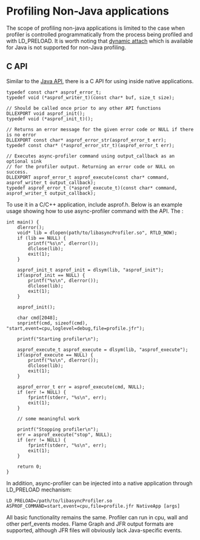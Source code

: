 # Profiling Non-Java applications

The scope of profiling non-java applications is limited to the case when profiler is controlled
programmatically from the process being profiled and with LD_PRELOAD. It is worth noting that 
[dynamic attach](https://github.com/async-profiler/async-profiler/blob/master/docs/OtherUseCases.md#launching-as-an-agent) 
which is available for Java is not supported for non-Java profiling.


## C API
Similar to the
[Java API](https://github.com/async-profiler/async-profiler/blob/master/docs/OtherUseCases.md#using-java-api),
there is a C API for using inside native applications.
```
typedef const char* asprof_error_t;
typedef void (*asprof_writer_t)(const char* buf, size_t size);

// Should be called once prior to any other API functions
DLLEXPORT void asprof_init();
typedef void (*asprof_init_t)();

// Returns an error message for the given error code or NULL if there is no error
DLLEXPORT const char* asprof_error_str(asprof_error_t err);
typedef const char* (*asprof_error_str_t)(asprof_error_t err);

// Executes async-profiler command using output_callback as an optional sink
// for the profiler output. Returning an error code or NULL on success.
DLLEXPORT asprof_error_t asprof_execute(const char* command, asprof_writer_t output_callback);
typedef asprof_error_t (*asprof_execute_t)(const char* command, asprof_writer_t output_callback);
```
To use it in a C/C++ application, include asprof.h. Below is an example usage showing how to use async-profiler command with the API. The :
```
int main() {
    dlerror();
    void* lib = dlopen(path/to/libasyncProfiler.so", RTLD_NOW);
    if (lib == NULL) {
        printf("%s\n", dlerror());
        dlclose(lib);
        exit(1);
    }

    asprof_init_t asprof_init = dlsym(lib, "asprof_init");
    if(asprof_init == NULL) {
        printf("%s\n", dlerror());
        dlclose(lib);
        exit(1);
    }
    
    asprof_init();

    char cmd[2048];
    snprintf(cmd, sizeof(cmd), "start,event=cpu,loglevel=debug,file=profile.jfr");

    printf("Starting profiler\n");
    
    asprof_execute_t asprof_execute = dlsym(lib, "asprof_execute");
    if(asprof_execute == NULL) {
        printf("%s\n", dlerror());
        dlclose(lib);
        exit(1);
    }

    asprof_error_t err = asprof_execute(cmd, NULL);
    if (err != NULL) {
        fprintf(stderr, "%s\n", err);
        exit(1);
    }

    // some meaningful work

    printf("Stopping profiler\n");
    err = asprof_execute("stop", NULL);
    if (err != NULL) {
        fprintf(stderr, "%s\n", err);
        exit(1);
    }

    return 0;
}
```

In addition, async-profiler can be injected into a native application through LD_PRELOAD mechanism:
```
LD_PRELOAD=/path/to/libasyncProfiler.so ASPROF_COMMAND=start,event=cpu,file=profile.jfr NativeApp [args]
```

All basic functionality remains the same. Profiler can run in cpu, wall and other perf_events 
modes. Flame Graph and JFR output formats are supported, although JFR files will obviously lack
Java-specific events.
